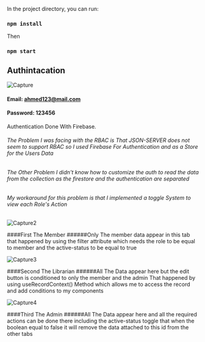 In the project directory, you can run:

### `npm install`

Then

### `npm start`

## Authintacation

![Capture](https://github.com/ahmedhabibsalah/meyahh-admin/assets/47088971/541ff227-d537-4cb3-a75c-5451461e07d3)

#### Email: ahmed123@mail.com
#### Password: 123456

Authentication Done With Firebase.

###### The Problem I was facing with the RBAC is That JSON-SERVER does not seem to support RBAC so I used Firebase For Authentication and as a Store for the Users Data
###### The Other Problem I didn't know how to customize the auth to read the data from the collection as the firestore and the authentication are separated
###### My workaround for this problem is that I implemented a toggle System to view each Role's Action

![Capture2](https://github.com/ahmedhabibsalah/meyahh-admin/assets/47088971/9a09860d-a4d8-4dd5-9d89-4c4dfdebd5fb)

####First The Member
######Only The member data appear in this tab that happened by using the filter attribute which needs the role to be equal to member and the active-status to be equal to true

![Capture3](https://github.com/ahmedhabibsalah/meyahh-admin/assets/47088971/525b3c9e-75ea-4874-a675-a89e8aa399bc)

####Second The Librarian
######All The Data appear here but the edit button is conditioned to only the member and the admin That happened by using useRecordContext() Method which allows me to access the record and add conditions to my components

![Capture4](https://github.com/ahmedhabibsalah/meyahh-admin/assets/47088971/f12aad1c-2fd7-4d1a-9aca-5accb50a6c8d)

####Third The Admin
######All The Data appear here and all the required actions can be done there including the active-status toggle that when the boolean equal to false it will remove the data attached to this id from the other tabs

